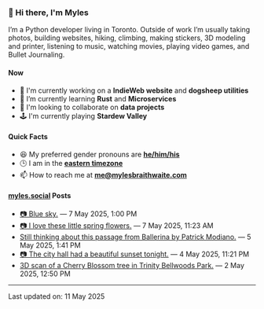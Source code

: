 ### 👋 Hi there, I'm Myles

I’m a Python developer living in Toronto. Outside of work I’m usually taking photos, building websites, hiking, climbing, making stickers, 3D modeling and printer, listening to music, watching movies, playing video games, and Bullet Journaling.

#### Now

-   🔭 I'm currently working on a **IndieWeb website** and **dogsheep utilities**
-   🌱 I’m currently learning **Rust** and **Microservices**
-   👯 I'm looking to collaborate on **data projects**
-   🕹️ I'm currently playing **Stardew Valley**

#### Quick Facts

-   😆 My preferred gender pronouns are **[he/him/his](https://www.mypronouns.org/he-him)**
-   🕒 I am in the **[eastern timezone](https://time.is/Toronto)**
-   📫 How to reach me at **[me@mylesbraithwaite.com](mailto:me@mylesbraithwaite.com)**

<!--
-   🤔 I’m looking for help with ...
-   💬 Ask me about ...
-   ⚡ Fun fact: ...
-->

#### [myles.social](https://myles.social/) Posts
<!-- START: MICROBLOG_POSTS -->
-   [📷 Blue sky.](https://myles.social/2025/05/07/blue-sky.html) — 7 May 2025, 1:00 PM
-   [📷 I love these little spring flowers.](https://myles.social/2025/05/07/i-love-these-little-spring.html) — 7 May 2025, 11:23 AM
-   [Still thinking about this passage from Ballerina by Patrick Modiano.](https://myles.social/2025/05/05/still-thinking-about-this-passage.html) — 5 May 2025, 1:41 PM
-   [📷 The city hall had a beautiful sunset tonight.](https://myles.social/2025/05/04/the-city-hall-had-a.html) — 4 May 2025, 11:21 PM
-   [3D scan of a Cherry Blossom tree in Trinity Bellwoods Park.](https://myles.social/2025/05/02/d-scan-of-a-cherry.html) — 2 May 2025, 12:50 PM
<!-- END: MICROBLOG_POSTS -->

---

<!-- START: LAST_UPDATED_AT -->
Last updated on: 11 May 2025
<!-- END: LAST_UPDATED_AT -->
